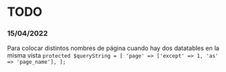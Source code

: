 # TODO

### 15/04/2022
Para colocar distintos nombres de página cuando hay dos datatables en la misma vista
`protected $queryString = [
'page' => ['except' => 1, 'as' => 'page_name'],
];
`
